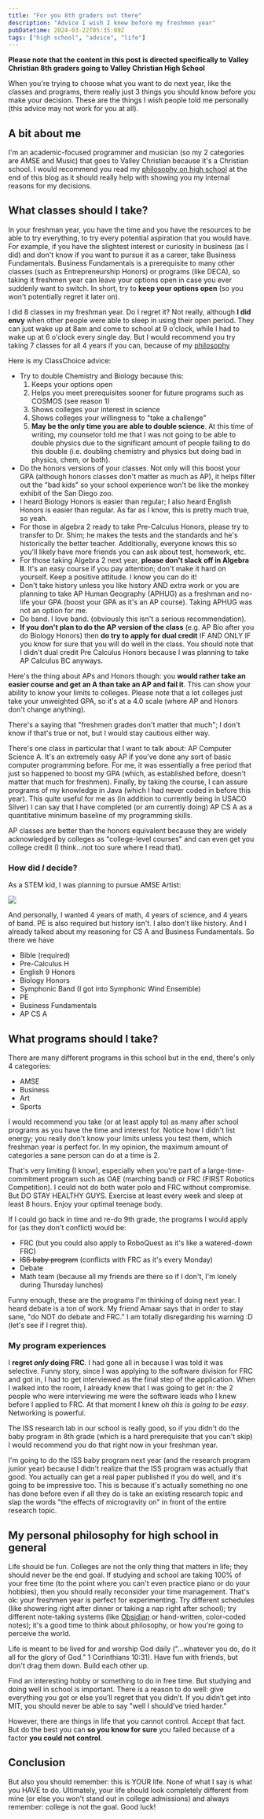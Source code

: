 ```yaml
---
title: "For you 8th graders out there"
description: "Advice I wish I knew before my freshmen year"
pubDatetime: 2024-03-22T05:35:09Z
tags: ["high school", "advice", "life"]
---
```


**Please note that the content in this post is directed specifically to Valley Christian 8th graders going to Valley Christian High School**

When you're trying to choose what you want to do next year, like the classes and programs, there really just 3 things you should know before you make your decision. These are the things I wish people told me personally (this advice may not work for you at all).

## A bit about me

I'm an academic-focused programmer and musician (so my 2 categories are AMSE and Music) that goes to Valley Christian because it's a Christian school. I would recommend you read my [philosophy on high school](#my-personal-philosophy-for-high-school-in-general) at the end of this blog as it should really help with showing you my internal reasons for my decisions.

## What classes should I take?

In your freshman year, you have the time and you have the resources to be able to try everything, to try every potential aspiration that you would have. For example, if you have the slightest interest or curiosity in business (as I did) and don't know if you want to pursue it as a career, take Business Fundamentals. Business Fundamentals is a prerequisite to many other classes (such as Entrepreneurship Honors) or programs (like DECA), so taking it freshmen year can leave your options open in case you ever suddenly want to switch. In short, try to **keep your options open** (so you won't potentially regret it later on).

I did 8 classes in my freshman year. Do I regret it? Not really, although **I did envy** when other people were able to sleep in using their open period. They can just wake up at 8am and come to school at 9 o'clock, while I had to wake up at 6 o'clock every single day. But I would recommend you try taking 7 classes for all 4 years if you can, because of my [philosophy](#my-personal-philosophy-for-high-school-in-general)

Here is my ClassChoice advice:

- Try to double Chemistry and Biology because this:
    1. Keeps your options open
    2. Helps you meet prerequisites sooner for future programs such as COSMOS (see reason 1)
    3. Shows colleges your interest in science
    4. Shows colleges your willingness to "take a challenge"
    5. **May be the only time you are able to double science**. At this time of writing, my counselor told me that I was not going to be able to double physics due to the significant amount of people failing to do this double (i.e. doubling chemistry and physics but doing bad in physics, chem, or both).
- Do the honors versions of your classes. Not only will this boost your GPA (although honors classes don't matter as much as AP), it helps filter out the "bad kids" so your school experience won't be like the monkey exhibit of the San Diego zoo.
- I heard Biology Honors is easier than regular; I also heard English Honors is easier than regular. As far as I know, this is pretty much true, so yeah.
- For those in algebra 2 ready to take Pre-Calculus Honors, please try to transfer to Dr. Shim; he makes the tests and the standards and he's historically the better teacher. Additionally, everyone knows this so you'll likely have more friends you can ask about test, homework, etc.
- For those taking Algebra 2 next year, **please don't slack off in Algebra II**. It's an easy course if you pay attention; don't make it hard on yourself. Keep a positive attitude. I know you can do it!
- Don't take history unless you like history AND extra work or you are planning to take AP Human Geography (APHUG) as a freshman and no-life your GPA (boost your GPA as it's an AP course). Taking APHUG was not an option for me.
- Do band. I love band. (obviously this isn't a serious recommendation).
- **If you don't plan to do the AP version of the class** (e.g. AP Bio after you do Biology Honors) then **do try to apply for dual credit** IF AND ONLY IF you know for sure that you will do well in the class. You should note that I didn't dual credit Pre Calculus Honors because I was planning to take AP Calculus BC anyways.

Here's the thing about APs and Honors though: you **would rather take an easier course and get an A than take an AP and fail it**. This can show your  ability to know your limits to colleges. Please note that a lot colleges just take your unweighted GPA, so it's at a 4.0 scale (where AP and Honors don't change anything).

There's a saying that "freshmen grades don't matter that much"; I don't know if that's true or not, but I would stay cautious either way.

There's one class in particular that I want to talk about: AP Computer Science A. It's an extremely easy AP if you've done any sort of basic computer programming before. For me, it was essentially a free period that just so happened to boost my GPA (which, as established before, doesn't matter that much for freshmen). Finally, by taking the course, I can assure programs of my knowledge in Java (which I had never coded in before this year). This quite useful for me as (in addition to currently being in USACO Silver) I can say that I have completed (or am currently doing) AP CS A as a quantitative minimum baseline of my programming skills.

AP classes are better than the honors equivalent because they are widely acknowledged by colleges as "college-level courses" and can even get you college credit (I think...not too sure where I read that).

### How did _I_ decide?

As a STEM kid, I was planning to pursue AMSE Artist:

![](@assets/vcs-amse-artist.png)

And personally, I wanted 4 years of math, 4 years of science, and 4 years of band. PE is also required but history isn't. I also don't like history. And I already talked about my reasoning for CS A and Business Fundamentals. So there we have

- Bible (required)
- Pre-Calculus H
- English 9 Honors
- Biology Honors
- Symphonic Band (I got into Symphonic Wind Ensemble)
- PE
- Business Fundamentals
- AP CS A

## What programs should I take?

There are many different programs in this school but in the end, there's only 4 categories:

- AMSE
- Business
- Art
- Sports

I would recommend you take (or at least apply to) as many after school programs as you have the time and interest for. Notice how I didn't list energy; you really don't know your limits unless you test them, which freshman year is perfect for. In my opinion, the maximum amount of categories a sane person can do at a time is 2.

That's very limiting (I know), especially when you're part of a large-time-commitment program such as OAE (marching band) or FRC (FIRST Robotics Competition). I could not do both water polo and FRC without compromise. But DO STAY HEALTHY GUYS. Exercise at least every week and sleep at least 8 hours. Enjoy your optimal teenage body.

If I could go back in time and re-do 9th grade, the programs I would apply for (as they don't conflict) would be:

- FRC (but you could also apply to RoboQuest as it's like a watered-down FRC)
- ~~ISS baby program~~ (conflicts with FRC as it's every Monday)
- Debate
- Math team (because all my friends are there so if I don't, I'm lonely during Thursday lunches)

Funny enough, these are the programs I'm thinking of doing next year. I heard debate is a ton of work. My friend Amaar says that in order to stay sane, "do NOT do debate and FRC." I am totally disregarding his warning :D (let's see if I regret this).

### My program experiences

I **regret _only_ doing FRC**. I had gone all in because I was told it was selective. Funny story, since I was applying to the software division for FRC and got in, I had to get interviewed as the final step of the application. When I walked into the room, I already knew that I was going to get in: the 2 people who were interviewing me were the software leads who I knew before I applied to FRC. At that moment I knew _oh this is going to be easy_. Networking is powerful.

The ISS research lab in our school is really good, so if you didn't do the baby program in 8th grade (which is a hard prerequisite that you can't skip) I would recommend you do that right now in your freshman year.

I'm going to do the ISS baby program next year (and the research program junior year) because I didn't realize that the ISS program was actually that good. You actually can get a real paper published if you do well, and it's going to be impressive too. This is because it's actually something no one has done before even if all they do is take an existing research topic and slap the words "the effects of microgravity on" in front of the entire research topic.

## My personal philosophy for high school in general

Life should be fun. Colleges are not the only thing that matters in life; they should never be the end goal. If studying and school are taking 100% of your free time (to the point where you can't even practice piano or do your hobbies), then you should really reconsider your time management. That's ok: your freshmen year is perfect for experimenting. Try different schedules (like showering right after dinner or taking a nap right after school); try different note-taking systems (like [Obsidian](https://obsidian.md/) or hand-written, color-coded notes); it's a good time to think about philosophy, or how you're going to perceive the world.

Life is meant to be lived for and worship God daily ("...whatever you do, do it all for the glory of God." 1 Corinthians 10:31). Have fun with friends, but don't drag them down. Build each other up.

Find an interesting hobby or something to do in free time. But studying and doing well in school is important. There is a reason to do well: give everything you got or else you’ll regret that you didn’t. If you didn’t get into MIT, you should never be able to say "well I should’ve tried harder."

However, there are things in life that you cannot control. Accept that fact. But do the best you can **so you know for sure** you failed because of a factor **you could not control**.

## Conclusion

But also you should remember: this is YOUR life. None of what I say is what you HAVE to do. Ultimately, your life should look completely different from mine (or else you won't stand out in college admissions) and always remember: college is not the goal. Good luck!
